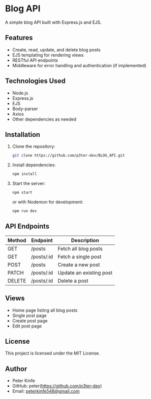# Blog API

A simple blog API built with Express.js and EJS.

## Features
- Create, read, update, and delete blog posts
- EJS templating for rendering views
- RESTful API endpoints
- Middleware for error handling and authentication (if implemented)

## Technologies Used
- Node.js
- Express.js
- EJS
- Body-parser
- Axios
- Other dependencies as needed

## Installation

1. Clone the repository:
   ```sh
   git clone https://github.com/p3ter-dev/BLOG_API.git
   ```
   
2. Install dependencies:
   ```sh
   npm install
   ```

3. Start the server:
   ```sh
   npm start
   ```
   or with Nodemon for development:
   ```sh
   npm run dev
   ```

## API Endpoints

| Method | Endpoint       | Description           |
|--------|--------------|-----------------------|
| GET    | /posts       | Fetch all blog posts  |
| GET    | /posts/:id   | Fetch a single post   |
| POST   | /posts       | Create a new post     |
| PATCH   | /posts/:id   | Update an existing post |
| DELETE | /posts/:id   | Delete a post         |

## Views
- Home page listing all blog posts
- Single post page
- Create post page
- Edit post page

## License
This project is licensed under the MIT License.

## Author
- Peter Kinfe
- GitHub: peter(https://github.com/p3ter-dev)
- Email: peterkinfe548@gmail.com
